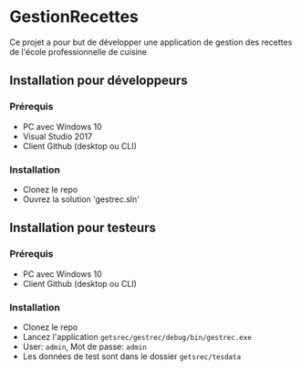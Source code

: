 # GestionRecettes
Ce projet a pour but de développer une application de gestion des recettes de l'école professionnelle de cuisine

## Installation pour développeurs
### Prérequis
- PC avec Windows 10
- Visual Studio 2017
- Client Github (desktop ou CLI)

### Installation
- Clonez le repo
- Ouvrez la solution 'gestrec.sln'


## Installation pour testeurs
### Prérequis
- PC avec Windows 10
- Client Github (desktop ou CLI)

### Installation
- Clonez le repo
- Lancez l'application `getsrec/gestrec/debug/bin/gestrec.exe`
- User: `admin`, Mot de passe: `admin`
- Les données de test sont dans le dossier `getsrec/tesdata`


